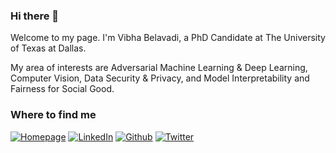 ### Hi there 👋

Welcome to my page. I'm Vibha Belavadi, a PhD Candidate at The University of Texas at Dallas.

My area of interests are Adversarial Machine Learning & Deep Learning, Computer Vision, Data Security & Privacy, and Model Interpretability and Fairness for Social Good.

<!--
**VibhaBelavadi/VibhaBelavadi** is a ✨ _special_ ✨ repository because its `README.md` (this file) appears on your GitHub profile.

Here are some ideas to get you started:

- 🔭 I’m currently working on ...
- 🌱 I’m currently learning ...
- 👯 I’m looking to collaborate on ...
- 🤔 I’m looking for help with ...
- 💬 Ask me about ...
- 📫 How to reach me: 
- ⚡ Fun fact: ...
-->

<!--
<h3>Things I code with</h3>
<p align="center" style="display:flex; flex-direction:column; margin-top: 1rem;">
  <img align="center" src="https://github-readme-stats.vercel.app/api/top-langs/?username=VibhaBelavadi&theme=nightowl&layout=compact&hide=javascript,Shell,Ruby,C++,CSS,%20SCSS,%20HTML&langs_count=8"> 
</p>
-->

<h3>Where to find me</h3>
<p><a href="https://vibhabelavadi.github.io" target="_blank"><img alt="Homepage" src="https://img.shields.io/badge/homepage-%2312100E.svg?&style=for-the-badge&logo=homepage&logoColor=white" /></a> <a href="https://www.linkedin.com/in/vibhabelavadi" target="_blank"><img alt="LinkedIn" src="https://img.shields.io/badge/linkedin-%230077B5.svg?&style=for-the-badge&logo=linkedin&logoColor=white" /></a> <a href="https://github.com/VibhaBelavadi" target="_blank"><img alt="Github" src="https://img.shields.io/badge/GitHub-%2312100E.svg?&style=for-the-badge&logo=Github&logoColor=white" /></a> <a href="https://twitter.com/Vibha_Belavadi" target="_blank"><img alt="Twitter" src="https://img.shields.io/badge/twitter-%231DA1F2.svg?&style=for-the-badge&logo=twitter&logoColor=white" /></a>
</p>
